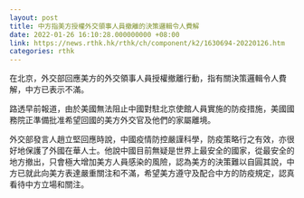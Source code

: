 ```yaml
---
layout: post
title: 中方指美方授權外交領事人員撤離的決策邏輯令人費解
date: 2022-01-26 16:10:28.000000000 +08:00
link: https://news.rthk.hk/rthk/ch/component/k2/1630694-20220126.htm
categories: rthk
---
```


在北京，外交部回應美方的外交領事人員授權撤離行動，指有關決策邏輯令人費解，中方已表示不滿。

路透早前報道，由於美國無法阻止中國對駐北京使館人員實施的防疫措施，美國國務院正準備批准希望回國的美方外交官及他們的家屬離境。

外交部發言人趙立堅回應時說，中國疫情防控嚴謹科學，防疫策略行之有效，亦很好地保護了外國在華人士。他說中國目前無疑是世界上最安全的國家，從最安全的地方撤出，只會極大增加美方人員感染的風險，認為美方的決策難以自圓其說，中方已就此向美方表達嚴重關注和不滿，希望美方遵守及配合中方的防疫規定，認真看待中方立場和關注。
